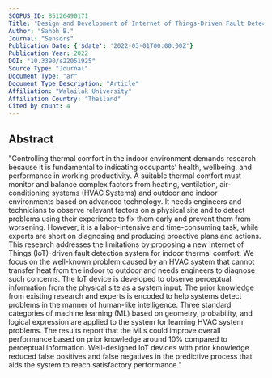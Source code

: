 ```yaml
---
SCOPUS_ID: 85126490171
Title: "Design and Development of Internet of Things-Driven Fault Detection of Indoor Thermal Comfort: HVAC System Problems Case Study"
Author: "Sahoh B."
Journal: "Sensors"
Publication Date: {'$date': '2022-03-01T00:00:00Z'}
Publication Year: 2022
DOI: "10.3390/s22051925"
Source Type: "Journal"
Document Type: "ar"
Document Type Description: "Article"
Affiliation: "Walailak University"
Affiliation Country: "Thailand"
Cited by count: 4
---
```


## Abstract
"Controlling thermal comfort in the indoor environment demands research because it is fundamental to indicating occupants’ health, wellbeing, and performance in working productivity. A suitable thermal comfort must monitor and balance complex factors from heating, ventilation, air-conditioning systems (HVAC Systems) and outdoor and indoor environments based on advanced technology. It needs engineers and technicians to observe relevant factors on a physical site and to detect problems using their experience to fix them early and prevent them from worsening. However, it is a labor-intensive and time-consuming task, while experts are short on diagnosing and producing proactive plans and actions. This research addresses the limitations by proposing a new Internet of Things (IoT)-driven fault detection system for indoor thermal comfort. We focus on the well-known problem caused by an HVAC system that cannot transfer heat from the indoor to outdoor and needs engineers to diagnose such concerns. The IoT device is developed to observe perceptual information from the physical site as a system input. The prior knowledge from existing research and experts is encoded to help systems detect problems in the manner of human-like intelligence. Three standard categories of machine learning (ML) based on geometry, probability, and logical expression are applied to the system for learning HVAC system problems. The results report that the MLs could improve overall performance based on prior knowledge around 10% compared to perceptual information. Well-designed IoT devices with prior knowledge reduced false positives and false negatives in the predictive process that aids the system to reach satisfactory performance."
